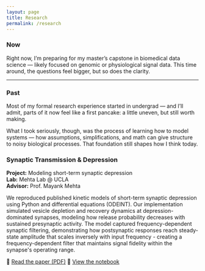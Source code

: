 ```yaml
---
layout: page
title: Research
permalink: /research
---
```




### Now

Right now, I’m preparing for my master’s capstone in biomedical data science — likely focused on genomic or physiological signal data. This time around, the questions feel bigger, but so does the clarity.

---

### Past 

Most of my formal research experience started in undergrad — and I’ll admit, parts of it now feel like a first pancake: a little uneven, but still worth making.

What I took seriously, though, was the process of learning how to model systems — how assumptions, simplifications, and math can give structure to noisy biological processes. That foundation still shapes how I think today.



### Synaptic Transmission & Depression  
**Project:** Modeling short-term synaptic depression  
**Lab:** Mehta Lab @ UCLA  
**Advisor:** Prof. Mayank Mehta

We reproduced published kinetic models of short-term synaptic depression using Python and differential equations (ODEINT). Our implementation simulated vesicle depletion and recovery dynamics at depression-dominated synapses, modeling how release probability decreases with sustained presynaptic activity. The model captured frequency-dependent synaptic filtering, demonstrating how postsynaptic responses reach steady-state amplitude that scales inversely with input frequency - creating a frequency-dependent filter that maintains signal fidelity within the synapse's operating range.

📄 [Read the paper (PDF)](/assets/files/Simulating_Synaptic_Depression_to_Infer_Properties_of_Synaptic_Transmission.pdf)
📓 [View the notebook]()


